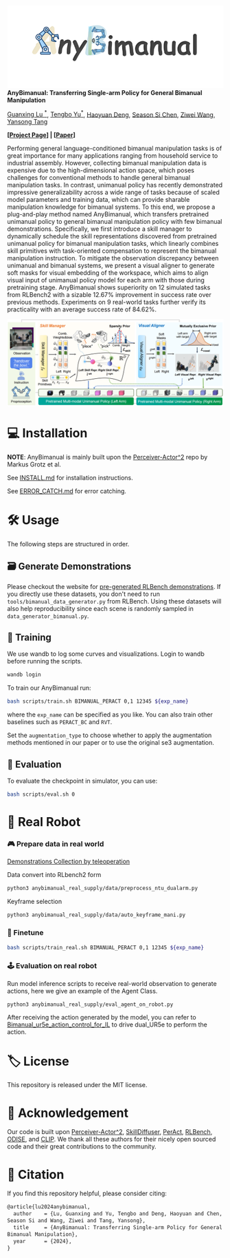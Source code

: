 ![AnyBimanual Logo](docs/logo.png)
**AnyBimanual: Transferring Single-arm Policy for General Bimanual Manipulation**

[Guanxing Lu <sup>*</sup>](https://guanxinglu.github.io/), [Tengbo Yu<sup>*</sup>](https://github.com/TengBoYuu?tab=repositories), [Haoyuan Deng](https://github.com/Denghaoyuan123?tab=repositories), [Season Si Chen](https://www.sigs.tsinghua.edu.cn/Chensi_en/main.htm), [Ziwei Wang](https://ziweiwangthu.github.io/), [Yansong Tang](https://andytang15.github.io/)

**[[Project Page](https://anybimanual.github.io/)] | [[Paper](#)]**

Performing general language-conditioned bimanual manipulation tasks is of great importance for many applications ranging from household service to industrial assembly. However, collecting bimanual manipulation data is expensive due to the high-dimensional action space, which poses challenges for conventional methods to handle general bimanual manipulation tasks. In contrast, unimanual policy has recently demonstrated impressive generalizability across a wide range of tasks because of scaled model parameters and training data, which can provide sharable manipulation knowledge for bimanual systems. To this end, we propose a plug-and-play method named AnyBimanual, which transfers pretrained unimanual policy to general bimanual manipulation policy with few bimanual demonstrations. Specifically, we first introduce a skill manager to dynamically schedule the skill representations discovered from pretrained unimanual policy for bimanual manipulation tasks, which linearly combines skill primitives with task-oriented compensation to represent the bimanual manipulation instruction. To mitigate the observation discrepancy between unimanual and bimanual systems, we present a visual aligner to generate soft masks for visual embedding of the workspace, which aims to align visual input of unimanual policy model for each arm with those during pretraining stage. AnyBimanual shows superiority on 12 simulated tasks from RLBench2 with a sizable 12.67% improvement in success rate over previous methods. Experiments on 9 real-world tasks further verify its practicality with an average success rate of 84.62%.          </p>

![](docs/pipeline.png)

<!-- # 📝 TODO
- [ ] Release pretrained checkpoints. -->

# 💻 Installation

**NOTE**: AnyBimanual is mainly built upon the [Perceiver-Actor^2](https://github.com/markusgrotz/peract_bimanual) repo by Markus Grotz et al.

See [INSTALL.md](docs/INSTALLATION.md) for installation instructions. 

See [ERROR_CATCH.md](docs/ERROR_CATCH.md) for error catching.

# 🛠️ Usage

The following steps are structured in order.

## 🗃️ Generate Demonstrations 

Please checkout the website for [pre-generated RLBench
demonstrations](https://bimanual.github.io). If you directly use these
datasets, you don't need to run `tools/bimanual_data_generator.py` from
RLBench. Using these datasets will also help reproducibility since each scene
is randomly sampled in `data_generator_bimanual.py`.


## 🚆 Training
We use wandb to log some curves and visualizations. Login to wandb before running the scripts.
```bash
wandb login
```
To train our AnyBimanual run:
```bash
bash scripts/train.sh BIMANUAL_PERACT 0,1 12345 ${exp_name}
```
where the `exp_name` can be specified as you like. You can also train other baselines such as `PERACT_BC` and `RVT`.

Set the `augmentation_type` to choose whether to apply the augmentation methods mentioned in our paper or to use the original se3 augmentation.

## 🔬 Evaluation
To evaluate the checkpoint in simulator, you can use:
```bash
bash scripts/eval.sh 0
```

# 🦾 Real Robot

### 🎮 Prepare data in real world

[Demonstrations Collection by teleoperation](https://github.com/Denghaoyuan123/Bimanual_ur5e_joystick_control)

Data convert into RLbench2 form
```bash
python3 anybimanual_real_supply/data/preprocess_ntu_dualarm.py
```  
Keyframe selection
```bash
python3 anybimanual_real_supply/data/auto_keyframe_mani.py
```

### 🎯 Finetune
```bash
bash scripts/train_real.sh BIMANUAL_PERACT 0,1 12345 ${exp_name}
```

### 🕹️ Evaluation on real robot
Run model inference scripts to receive real-world observation to generate actions, here we give an example of the Agent Class.
```bash
python3 anybimanual_real_supply/eval_agent_on_robot.py
```

After receiving the action generated by the model, you can refer to [Bimanual_ur5e_action_control_for_IL](https://github.com/Denghaoyuan123/Bimanual_ur5e_action_control_for_IL) to drive dual_UR5e to perform the action.

# 🏷️ License
This repository is released under the MIT license.

# 🙏 Acknowledgement

Our code is built upon [Perceiver-Actor^2](https://github.com/markusgrotz/peract_bimanual), [SkillDiffuser](https://github.com/Liang-ZX/skilldiffuser), [PerAct](https://github.com/peract/peract), [RLBench](https://github.com/stepjam/RLBench), [ODISE](https://github.com/NVlabs/ODISE), and [CLIP](https://github.com/openai/CLIP). We thank all these authors for their nicely open sourced code and their great contributions to the community.

# 🔗 Citation
If you find this repository helpful, please consider citing:

```
@article{lu2024anybimanual,
  author    = {Lu, Guanxing and Yu, Tengbo and Deng, Haoyuan and Chen, Season Si and Wang, Ziwei and Tang, Yansong},
  title     = {AnyBimanual: Transferring Single-arm Policy for General Bimanual Manipulation},
  year      = {2024},
}
```
